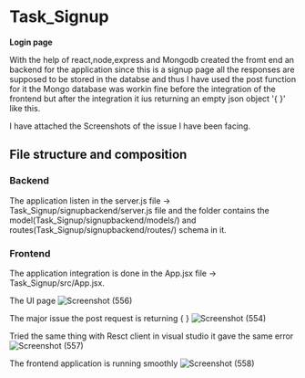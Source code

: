 # Task_Signup
 **Login page**
 
With the help of react,node,express and Mongodb created the fromt end an backend for the application since this is a signup page all the responses are supposed to be stored in the databse and thus I have used the post function for it the Mongo database was workin fine before the integration of the frontend but after the integration it ius returning an empty json object '{ }' like this.
 
 I have attached the Screenshots of the issue I have been facing.


## File structure and composition

### Backend
The application listen in the server.js file -> Task_Signup/signupbackend/server.js file and the folder contains the model(Task_Signup/signupbackend/models/) and routes(Task_Signup/signupbackend/routes/) schema in it.

### Frontend
The application integration is done in the App.jsx file -> Task_Signup/src/App.jsx.

The UI page ![Screenshot (556)](https://user-images.githubusercontent.com/40709301/104700268-e748ea80-5739-11eb-8d69-8d4a48bebf7b.png)

The major issue the post request is returning { } ![Screenshot (554)](https://user-images.githubusercontent.com/40709301/104701558-39d6d680-573b-11eb-935e-8f81697d50e2.png)

Tried the same thing with Resct client in visual studio it gave the same error![Screenshot (557)](https://user-images.githubusercontent.com/40709301/104702050-7aceeb00-573b-11eb-9e96-6b7876f593f5.png)

The frontend application is running smoothly ![Screenshot (558)](https://user-images.githubusercontent.com/40709301/104702273-c4b7d100-573b-11eb-9bf5-d38ff974afcb.png)
